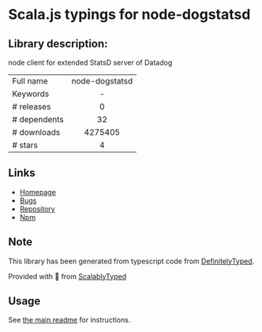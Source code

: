 
# Scala.js typings for node-dogstatsd


## Library description:
node client for extended StatsD server of Datadog

|                    |                 |
| ------------------ | :-------------: |
| Full name          | node-dogstatsd |
| Keywords           | - |
| # releases         | 0 |
| # dependents       | 32 |
| # downloads        | 4275405 |
| # stars            | 4 |

## Links
- [Homepage](https://github.com/joybro/node-dogstatsd#readme)
- [Bugs](https://github.com/joybro/node-dogstatsd/issues)
- [Repository](https://github.com/joybro/node-dogstatsd)
- [Npm](https://www.npmjs.com/package/node-dogstatsd)
    


## Note
This library has been generated from typescript code from [DefinitelyTyped](https://definitelytyped.org).

Provided with :purple_heart: from [ScalablyTyped](https://github.com/oyvindberg/ScalablyTyped)

## Usage
See [the main readme](../../readme.md) for instructions.


